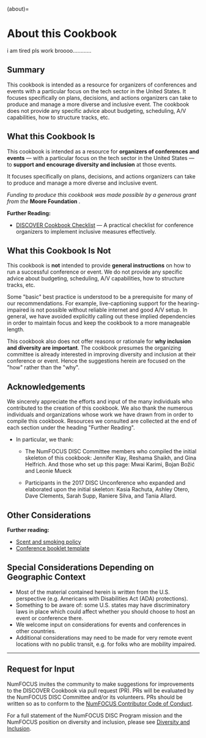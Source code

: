 (about)=
# About this Cookbook

i am tired pls work broooo............
## Summary
This cookbook is intended as a resource for organizers of conferences and events with a particular focus on the tech sector in the United States. It focuses specifically on plans, decisions, and actions organizers can take to produce and manage a more diverse and inclusive event. The cookbook does not provide any specific advice about budgeting, scheduling, A/V capabilities, how to structure tracks, etc.

## What this Cookbook Is

This cookbook is intended as a resource for **organizers of conferences and events** — with a particular focus on the tech sector in the United States — to **support and encourage diversity and inclusion** at those events.

It focuses specifically on plans, decisions, and actions organizers can take to produce and manage a more diverse and inclusive event.

_Funding to produce this cookbook was made possible by a generous grant from the_ **Moore Foundation** _._

**Further Reading:**
- [DISCOVER Cookbook Checklist](/13_inclusive-checklist.md) — A practical checklist for conference organizers to implement inclusive measures effectively.

## What this Cookbook Is Not

This cookbook is **not** intended to provide **general instructions** on how to run a successful conference or event. We do not provide any specific advice about budgeting, scheduling, A/V capabilities, how to structure tracks, etc.

Some &quot;basic&quot; best practice is understood to be a prerequisite for many of our recommendations. For example, live-captioning support for the hearing-impaired is not possible without reliable internet and good A/V setup. In general, we have avoided explicitly calling out these implied dependencies in order to maintain focus and keep the cookbook to a more manageable length.

This cookbook also does not offer reasons or rationale for **why inclusion and diversity are important**. The cookbook presumes the organizing committee is already interested in improving diversity and inclusion at their conference or event. Hence the suggestions herein are focused on the &quot;how&quot; rather than the &quot;why&quot;.


## Acknowledgements

We sincerely appreciate the efforts and input of the many individuals who contributed to the creation of this cookbook. We also thank the numerous individuals and organizations whose work we have drawn from in order to compile this cookbook. Resources we consulted are collected at the end of each section under the heading &quot;Further Reading&quot;.

- In particular, we thank: 

  - The NumFOCUS DISC Committee members who compiled the initial skeleton of this cookbook: Jennifer Klay, Reshama Shaikh, and Gina Helfrich. And those who set up this page: Mwai Karimi, Bojan Božić and Leonie Mueck

  - Participants in the 2017 DISC Unconference who expanded and elaborated upon the initial skeleton: Kasia Rachuta, Ashley Otero, Dave Clements, Sarah Supp, Raniere Silva, and Tania Allard.


## Other Considerations

**Further reading:**

- [Scent and smoking policy](https://adacamp.org/adacamp-toolkit/policies/#scent)
- [Conference booklet template](http://geekfeminism.wikia.com/wiki/Conference_booklet_template)


## Special Considerations Depending on Geographic Context

- Most of the material contained herein is written from the U.S. perspective (e.g. Americans with Disabilities Act (ADA) protections). 
- Something to be aware of: some U.S. states may have discriminatory laws in place which could affect whether you should choose to host an event or conference there. 
- We welcome input on considerations for events and conferences in other countries.
- Additional considerations may need to be made for very remote event locations with no public transit, e.g. for folks who are mobility impaired.

---

## Request for Input

NumFOCUS invites the community to make suggestions for improvements to the DISCOVER Cookbook via pull request (PR). PRs will be evaluated by the NumFOCUS DISC Committee and/or its volunteers. PRs should be written so as to conform to the [NumFOCUS Contributor Code of Conduct](https://www.numfocus.org/about/code-of-conduct/).

For a full statement of the NumFOCUS DISC Program mission and the NumFOCUS position on diversity and inclusion, please see [Diversity and Inclusion](https://www.numfocus.org/programs/diversity-and-inclusion/).
